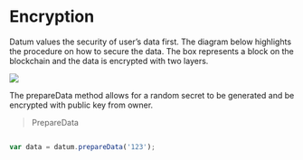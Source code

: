 # Encryption

Datum values the security of user’s data first. The diagram below highlights the procedure on how to secure the data. The box represents a block on the blockchain and the data is encrypted
with two layers.

![](encryptionP.png)

The prepareData method allows for a random secret to be generated and be encrypted with public key from owner.

>PrepareData

```javascript

var data = datum.prepareData('123');

```


